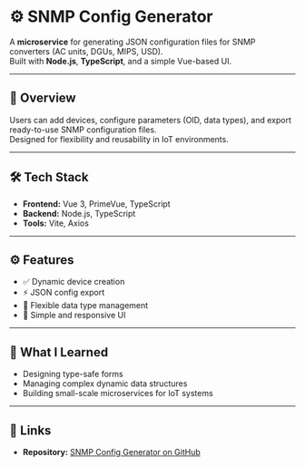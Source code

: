 # ⚙️ SNMP Config Generator

A **microservice** for generating JSON configuration files for SNMP converters (AC units, DGUs, MIPS, USD).  
Built with **Node.js**, **TypeScript**, and a simple Vue-based UI.

---

## 🚀 Overview

Users can add devices, configure parameters (OID, data types), and export ready-to-use SNMP configuration files.  
Designed for flexibility and reusability in IoT environments.

---

## 🛠 Tech Stack

- **Frontend:** Vue 3, PrimeVue, TypeScript  
- **Backend:** Node.js, TypeScript  
- **Tools:** Vite, Axios

---

## ⚙️ Features

- ✅ Dynamic device creation  
- ⚡ JSON config export  
- 🧩 Flexible data type management  
- 🔄 Simple and responsive UI

---

## 🧠 What I Learned

- Designing type-safe forms  
- Managing complex dynamic data structures  
- Building small-scale microservices for IoT systems

---

## 🔗 Links

- **Repository:** [SNMP Config Generator on GitHub](https://github.com/xinqrmn/kai-iot-config)
